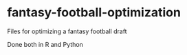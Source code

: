 fantasy-football-optimization
=============================

Files for optimizing a fantasy football draft

Done both in R and Python

